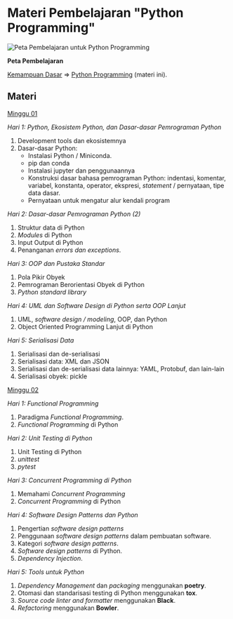 # Materi Pembelajaran "Python Programming"

![Peta Pembelajaran untuk Python Programming](../img/peta-python-programming.png)

**Peta Pembelajaran**

[Kemampuan Dasar](../kemampuan-dasar.md) => [Python Programming](../python-programming) (materi ini).

## Materi

[Minggu 01](isi/01.md)

*Hari 1: Python, Ekosistem Python, dan Dasar-dasar Pemrograman Python*

1. Development tools dan ekosistemnya
2. Dasar-dasar Python: 
    * Instalasi Python / Miniconda.
    * pip dan conda
    * Instalasi jupyter dan penggunaannya
    * Konstruksi dasar bahasa pemrograman Python: indentasi, komentar, variabel, konstanta, operator, ekspresi, *statement* / pernyataan, tipe data dasar. 
    * Pernyataan untuk mengatur alur kendali program

*Hari 2: Dasar-dasar Pemrograman Python (2)*

1. Struktur data di Python
2. *Modules* di Python
3. Input Output di Python
4. Penanganan *errors dan exceptions*.

*Hari 3: OOP dan Pustaka Standar*

1. Pola Pikir Obyek
2. Pemrograman Berorientasi Obyek di Python
3. *Python standard library*

*Hari 4: UML dan Software Design di Python serta OOP Lanjut*

1. UML, *software design / modeling*, OOP, dan Python
2. Object Oriented Programming Lanjut di Python

*Hari 5: Serialisasi Data*

1. Serialisasi dan de-serialisasi
2. Serialisasi data: XML dan JSON
3. Serialisasi dan de-serialisasi data lainnya: YAML, Protobuf, dan lain-lain
4. Serialisasi obyek: pickle

[Minggu 02](isi/02.md)

*Hari 1: Functional Programming*

1. Paradigma *Functional Programming*.
2. *Functional Programming* di Python

*Hari 2: Unit Testing di Python*

1. Unit Testing di Python
2. *unittest*
3. *pytest*

*Hari 3: Concurrent Programming di Python*

1. Memahami *Concurrent Programming*
2. *Concurrent Programming* di Python

*Hari 4: Software Design Patterns dan Python*

1. Pengertian *software design patterns*
2. Penggunaan *software design patterns* dalam pembuatan software.
3. Kategori *software design patterns*.
4. *Software design patterns* di Python.
5. *Dependency Injection*.

*Hari 5: Tools untuk Python*

1. *Dependency Management* dan *packaging* menggunakan **poetry**.
2. Otomasi dan standarisasi testing di Python menggunakan **tox**.
3. *Source code linter and formatter* menggunakan **Black**.
4. *Refactoring* menggunakan **Bowler**.
